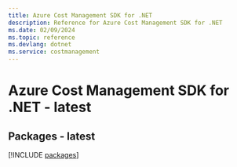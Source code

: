 ```yaml
---
title: Azure Cost Management SDK for .NET
description: Reference for Azure Cost Management SDK for .NET
ms.date: 02/09/2024
ms.topic: reference
ms.devlang: dotnet
ms.service: costmanagement
---
```

# Azure Cost Management SDK for .NET - latest
## Packages - latest
[!INCLUDE [packages](cost-management-index.md)]